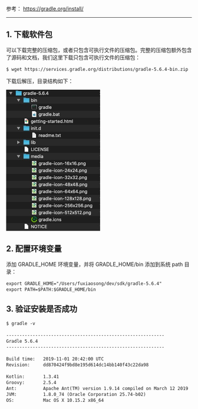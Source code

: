 参考： https://gradle.org/install/

---

## 1. 下载软件包

可以下载完整的压缩包，或者只包含可执行文件的压缩包。完整的压缩包额外包含了源码和文档，我们这里下载只包含可执行文件的压缩包：

```
$ wget https://services.gradle.org/distributions/gradle-5.6.4-bin.zip
```

下载后解压，目录结构如下：

![](../images/ch1/dir.jpg)

## 2. 配置环境变量

添加 GRADLE_HOME 环境变量，并将 GRADLE_HOME/bin 添加到系统 path 目录：

```
export GRADLE_HOME="/Users/fuxiaosong/dev/sdk/gradle-5.6.4"
export PATH=$PATH:$GRADLE_HOME/bin
```

## 3. 验证安装是否成功

```
$ gradle -v

------------------------------------------------------------
Gradle 5.6.4
------------------------------------------------------------

Build time:   2019-11-01 20:42:00 UTC
Revision:     dd870424f9bd8e195d614dc14bb140f43c22da98

Kotlin:       1.3.41
Groovy:       2.5.4
Ant:          Apache Ant(TM) version 1.9.14 compiled on March 12 2019
JVM:          1.8.0_74 (Oracle Corporation 25.74-b02)
OS:           Mac OS X 10.15.2 x86_64
```
